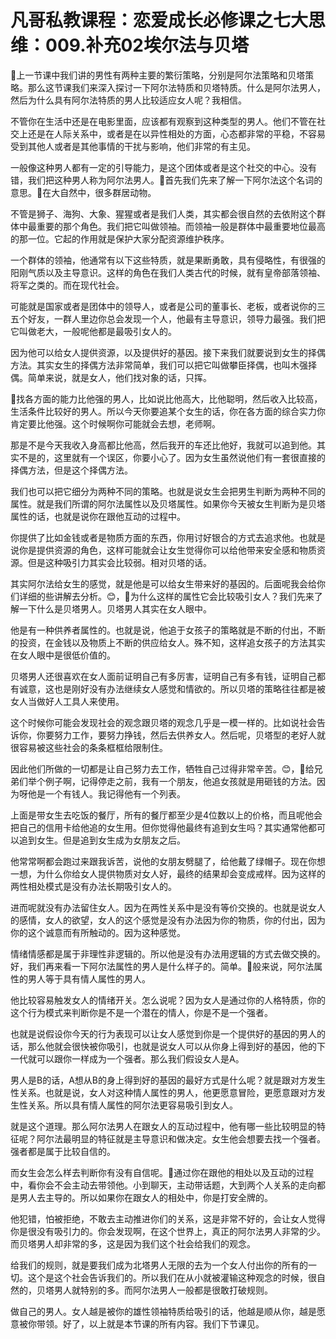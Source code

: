 # 凡哥私教课程：恋爱成长必修课之七大思维：009.补充02埃尔法与贝塔

🎼上一节课中我们讲的男性有两种主要的繁衍策略，分别是阿尔法策略和贝塔策略。那么这节课我们来深入探讨一下阿尔法特质和贝塔特质。什么是阿尔法男人，然后为什么具有阿尔法特质的男人比较适应女人呢？我相信。

不管你在生活中还是在电影里面，应该都有观察到这种类型的男人。他们不管在社交上还是在人际关系中，或者是在以异性相处的方面，心态都非常的平稳，不容易受到其他人或者是其他事情的干扰与影响，他们非常的有主见。

一般像这种男人都有一定的引导能力，是这个团体或者是这个社交的中心。没有错，我们把这种男人称为阿尔法男人。🎼首先我们先来了解一下阿尔法这个名词的意思。🎼在大自然中，很多群居动物。

不管是狮子、海狗、大象、猩猩或者是我们人类，其实都会很自然的去依附这个群体中最重要的那个角色。我们把它叫做领袖。而领袖一般是群体中最重要地位最高的那一位。它起的作用就是保护大家分配资源维护秩序。

一个群体的领袖，他通常有以下这些特质，就是果断勇敢，具有侵略性，有很强的阳刚气质以及主导意识。这样的角色在我们人类古代的时候，就有皇帝部落领袖、将军之类的。而在现代社会。

可能就是国家或者是团体中的领导人，或者是公司的董事长、老板，或者说你的三五个好友，一群人里边你总会发现一个人，他最有主导意识，领导力最强。我们把它叫做老大，一般呢他都是最吸引女人的。

因为他可以给女人提供资源，以及提供好的基因。接下来我们就要说到女生的择偶方法。其实女生的择偶方法非常简单，我们可以把它叫做攀臣择偶，也叫木强择偶。简单来说，就是女人，他们找对象的话，只挥。

🎼找各方面的能力比他强的男人，比如说比他高大，比他聪明，然后收入比较高，生活条件比较好的男人。所以今天你要追某个女生的话，你在各方面的综合实力你肯定要比他强。这个时候啊你可能就会去想，老师啊。

那是不是今天我收入身高都比他高，然后我开的车还比他好，我就可以追到他。其实不是的，这里就有一个误区，你要小心了。因为女生虽然说他们有一套很直接的择偶方法，但是这个择偶方法。

我们也可以把它细分为两种不同的策略。也就是说女生会把男生判断为两种不同的属性。就是我们所谓的阿尔法属性以及贝塔属性。如果你今天被女生判断为是贝塔属性的话，也就是说你在跟他互动的过程中。

你提供了比如金钱或者是物质方面的东西，你用讨好银合的方式去追求他。也就是说你是提供资源的角色，这样可能就会让女生觉得你可以给他带来安全感和物质资源。但是这种吸引力其实会比较弱。相对贝塔的话。

其实阿尔法给女生的感觉，就是他是可以给女生带来好的基因的。后面呢我会给你们详细的些讲解去分析。😊，🎼为什么这样的属性它会比较吸引女人？我们先来了解一下什么是贝塔男人。贝塔男人其实在女人眼中。

他是有一种供养者属性的。也就是说，他追于女孩子的策略就是不断的付出，不断的投资，在金钱以及物质上不断的供应给女人。殊不知，这样追女孩子的方法其实在女人眼中是很低价值的。

贝塔男人还很喜欢在女人面前证明自己有多厉害，证明自己有多有钱，证明自己都有诚意，这也是刚好没有办法继续女人感觉和情欲的。所以贝塔的策略往往都是被女人当做好人工具人来使用。

这个时候你可能会发现社会的观念跟贝塔的观念几乎是一模一样的。比如说社会告诉你，你要努力工作，要努力挣钱，然后去供养女人。然后呢，贝塔型的老好人就很容易被这些社会的条条框框给限制住。

因此他们所做的一切都是让自己努力去工作，牺牲自己过得非常辛苦。😊，🎼给兄弟们举个例子啊，记得停走之前，我有一个朋友，他追女孩就是用砸钱的方法。因为呀他是一个有钱人。我记得他有一个列表。

上面是带女生去吃饭的餐厅，所有的餐厅都至少是4位数以上的价格，而且呢他会把自己的信用卡给他追的女生用。但你觉得他最终有追到女生吗？其实通常他都可以追到女生。但是追到女生成为女朋友之后。

他常常啊都会跑过来跟我诉苦，说他的女朋友劈腿了，给他戴了绿帽子。现在你想一想，为什么你给女人提供物质对女人好，最终的结果却会变成戒样。因为这样的两性相处模式是没有办法长期吸引女人的。

进而呢就没有办法留住女人。因为在两性关系中是没有等价交换的。也就是说女人的感情，女人的欲望，女人的这个感觉是没有办法因为你的物质，你的付出，因为你的这个诚意而有所触动的。因为这种感觉。

情绪情感都是属于非理性非逻辑的。所以他是没有办法用逻辑的方式去做交换的。好，我们再来看一下阿尔法属性的男人是什么样子的。简单。🎼般来说，阿尔法属性的男人等于具有情人属性的男人。

他比较容易触发女人的情绪开关。怎么说呢？因为女人是通过你的人格特质，你的这个行为模式来判断你是不是一个潜在的情人，你是不是一个强者。

也就是说假设你今天的行为表现可以让女人感觉到你是一个提供好的基因的男人的话，那么他就会很快被你吸引，也就是说女人可以从你身上得到好的基因，他的下一代就可以跟你一样成为一个强者。那么我们假设女人是A。

男人是B的话，A想从B的身上得到好的基因的最好方式是什么呢？就是跟对方发生性关系。也就是说，女人对这种情人属性的男人，他更愿意冒险，更愿意跟对方发生性关系。所以具有情人属性的阿尔法更容易吸引到女人。

就是这个道理。那么阿尔法男人在跟女人的互动过程中，他有哪一些比较明显的特征呢？阿尔法最明显的特征就是主导意识和做决定。女生他会想要去找一个强者。强者都是属于比较自信的。

而女生会怎么样去判断你有没有自信呢。🎼通过你在跟他的相处以及互动的过程中，看你会不会主动去带领他。小到聊天，主动带话题，大到两个人关系的走向都是男人去主导的。所以如果你在跟女人的相处中，你是打安全牌的。

他犯错，怕被拒绝，不敢去主动推进你们的关系，这是非常不好的，会让女人觉得你是很没有吸引力的。你会发现啊，在这个世界上，真正的阿尔法男人非常的少。而贝塔男人却非常的多，这是因为我们这个社会给我们的观念。

给我们的规则，就是要我们成为北塔男人无限的去为一个女人付出你的所有的一切。这个是这个社会告诉我们的。所以我们在从小就被灌输这种观念的时候，很自然的，贝塔男人就特别的多。而阿尔法男人一般都是很敢打破规则。

做自己的男人。女人越是被你的雄性领袖特质给吸引的话，他越是顺从你，越是愿意被你带领。好了，以上就是本节课的所有内容。我们下节课见。

